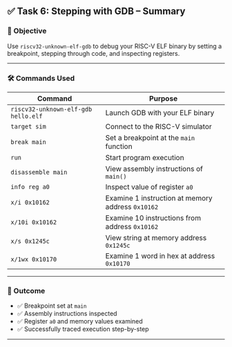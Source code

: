## ✅ Task 6: Stepping with GDB – Summary

### 🎯 Objective  
Use `riscv32-unknown-elf-gdb` to debug your RISC-V ELF binary by setting a breakpoint, stepping through code, and inspecting registers.

---

### 🛠️ Commands Used

| Command                           | Purpose                                                  |
|-----------------------------------|----------------------------------------------------------|
| `riscv32-unknown-elf-gdb hello.elf` | Launch GDB with your ELF binary                        |
| `target sim`                      | Connect to the RISC-V simulator                          |
| `break main`                      | Set a breakpoint at the `main` function                  |
| `run`                             | Start program execution                                  |
| `disassemble main`               | View assembly instructions of `main()`                   |
| `info reg a0`                    | Inspect value of register `a0`                           |
| `x/i 0x10162`                    | Examine 1 instruction at memory address `0x10162`        |
| `x/10i 0x10162`                  | Examine 10 instructions from address `0x10162`           |
| `x/s 0x1245c`                    | View string at memory address `0x1245c`                  |
| `x/1wx 0x10170`                  | Examine 1 word in hex at address `0x10170`               |

---

### 🧠 Outcome

- ✅ Breakpoint set at `main`
- ✅ Assembly instructions inspected
- ✅ Register `a0` and memory values examined
- ✅ Successfully traced execution step-by-step


---
